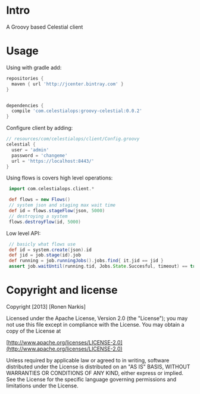 # Intro

A Groovy based Celestial client

# Usage

Using with gradle add:

```groovy
repositories {
  maven { url 'http://jcenter.bintray.com' }
}


dependencies {
  compile 'com.celestialops:groovy-celestial:0.0.2'
}
```

Configure client by adding:

```groovy
// resources/com/celestialops/client/Config.groovy
celestial {
  user = 'admin'
  password = 'changeme'
  url = 'https://localhost:8443/'
}
```

Using flows is covers high level operations:

```groovy
 import com.celestialops.client.*

 def flows = new Flows()
 // system json and staging max wait time
 def id = flows.stageFlow(json, 5000)
 // destroying a system
 flows.destroyFlow(id, 5000)
```

Low level API:

```groovy
 // basicly what flows use
 def id = system.create(json).id 
 def jid = job.stage(id).job
 def running = job.runningJobs().jobs.find{ it.jid == jid } 
 assert job.waitUntil(running.tid, Jobs.State.Succesful, timeout) == true
```

# Copyright and license

Copyright [2013] [Ronen Narkis]

Licensed under the Apache License, Version 2.0 (the "License");
you may not use this file except in compliance with the License.
You may obtain a copy of the License at

  [http://www.apache.org/licenses/LICENSE-2.0](http://www.apache.org/licenses/LICENSE-2.0)

Unless required by applicable law or agreed to in writing, software
distributed under the License is distributed on an "AS IS" BASIS,
WITHOUT WARRANTIES OR CONDITIONS OF ANY KIND, either express or implied.
See the License for the specific language governing permissions and
limitations under the License.
